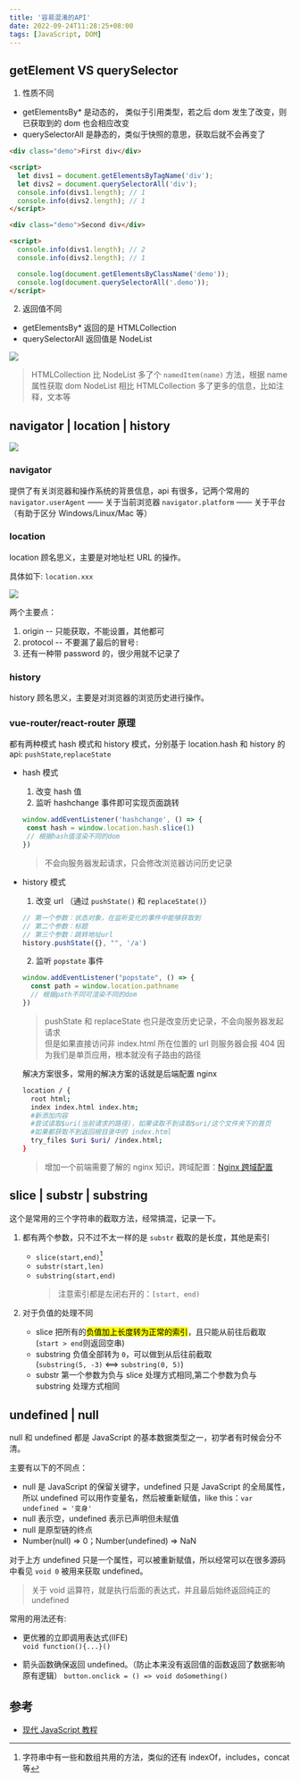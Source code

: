 ```yaml
---
title: '容易混淆的API'
date: 2022-09-24T11:28:25+08:00
tags: [JavaScript, DOM]
---
```


## getElement VS querySelector

1. 性质不同

- getElementsBy\* 是动态的， 类似于引用类型，若之后 dom 发生了改变，则已获取到的 dom 也会相应改变
- querySelectorAll 是静态的，类似于快照的意思，获取后就不会再变了

```html
<div class="demo">First div</div>

<script>
  let divs1 = document.getElementsByTagName('div');
  let divs2 = document.querySelectorAll('div');
  console.info(divs1.length); // 1
  console.info(divs2.length); // 1
</script>

<div class="demo">Second div</div>

<script>
  console.info(divs1.length); // 2
  console.info(divs2.length); // 1

  console.log(document.getElementsByClassName('demo'));
  console.log(document.querySelectorAll('.demo'));
</script>
```

2. 返回值不同

- getElementsBy\* 返回的是 HTMLCollection
- querySelectorAll 返回值是 NodeList

![](https://cdn.jsdelivr.net/gh/yokiizx/picgo@main/img/20220918155922.png)

> HTMLCollection 比 NodeList 多了个 `namedItem(name)` 方法，根据 name 属性获取 dom
> NodeList 相比 HTMLCollection 多了更多的信息，比如注释，文本等

## navigator | location | history

![](https://cdn.jsdelivr.net/gh/yokiizx/picgo@main/img/20220918151505.png)

### navigator

提供了有关浏览器和操作系统的背景信息，api 有很多，记两个常用的
`navigator.userAgent` —— 关于当前浏览器
`navigator.platform` —— 关于平台（有助于区分 Windows/Linux/Mac 等）

### location

location 顾名思义，主要是对地址栏 URL 的操作。

具体如下: `location.xxx`

![](https://cdn.jsdelivr.net/gh/yokiizx/picgo@main/img/20220918164450.png)

两个主要点：

1. origin -- 只能获取，不能设置，其他都可
2. protocol -- 不要漏了最后的冒号`:`
3. 还有一种带 password 的，很少用就不记录了

### history

history 顾名思义，主要是对浏览器的浏览历史进行操作。

### vue-router/react-router 原理

都有两种模式 hash 模式和 history 模式，分别基于 location.hash 和 history 的 api: `pushState`,`replaceState`

- hash 模式

  1. 改变 hash 值
  2. 监听 hashchange 事件即可实现页面跳转

  ```js
  window.addEventListener('hashchange', () => {
   const hash = window.location.hash.slice(1)
   // 根据hash值渲染不同的dom
  })
  ```

  > 不会向服务器发起请求，只会修改浏览器访问历史记录

- history 模式

  1. 改变 url （通过 `pushState()` 和 `replaceState()`）

  ```js
  // 第一个参数：状态对象，在监听变化的事件中能够获取到
  // 第二个参数：标题
  // 第三个参数：跳转地址url
  history.pushState({}, "", '/a')
  ```

  2. 监听 `popstate` 事件

  ```js
  window.addEventListener("popstate", () => {
    const path = window.location.pathname
    // 根据path不同可渲染不同的dom
  })
  ```

  > pushState 和 replaceState 也只是改变历史记录，不会向服务器发起请求  
  > 但是如果直接访问非 index.html 所在位置的 url 则服务器会报 404 因为我们是单页应用，根本就没有子路由的路径

  解决方案很多，常用的解决方案的话就是后端配置 nginx

  ```sh
  location / {
    root html;
    index index.html index.htm;
    #新添加内容
    #尝试读取$uri(当前请求的路径)，如果读取不到读取$uri/这个文件夹下的首页
    #如果都获取不到返回根目录中的 index.html
    try_files $uri $uri/ /index.html;
  }
  ```

  > 增加一个前端需要了解的 nginx 知识，跨域配置：[Nginx 跨域配置](https://www.cnblogs.com/itzgr/p/13343387.html)

## slice | substr | substring

这个是常用的三个字符串的截取方法，经常搞混，记录一下。

1. 都有两个参数，只不过不太一样的是 `substr` 截取的是长度，其他是索引

   - `slice(start,end)`[^1]
   - `substr(start,len)`
   - `substring(start,end)`
     > 注意索引都是左闭右开的：`[start, end)`

2. 对于负值的处理不同
   - slice 把所有的<mark>负值加上长度转为正常的索引</mark>，且只能从前往后截取  
     (`start > end`则返回空串)
   - substring 负值全部转为 `0`，可以做到从后往前截取  
     (`substring(5, -3)` <==> `substring(0, 5)`)
   - substr 第一个参数为负与 slice 处理方式相同,第二个参数为负与 substring 处理方式相同

[^1]: 字符串中有一些和数组共用的方法，类似的还有 indexOf，includes，concat 等

## undefined | null

null 和 undefined 都是 JavaScript 的基本数据类型之一，初学者有时候会分不清。

主要有以下的不同点：

- null 是 JavaScript 的保留关键字，undefined 只是 JavaScript 的全局属性，所以 undefined 可以用作变量名，然后被重新赋值，like this：`var undefined = '变身'`
- null 表示空，undefined 表示已声明但未赋值
- null 是原型链的终点
- Number(null) => 0；Number(undefined) => NaN

对于上方 undefined 只是一个属性，可以被重新赋值，所以经常可以在很多源码中看见 `void 0` 被用来获取 undefined。

> 关于 void 运算符，就是执行后面的表达式，并且最后始终返回纯正的 undefined

常用的用法还有:

- 更优雅的立即调用表达式(IIFE)  
  `void function(){...}()`

- 箭头函数确保返回 undefined。（防止本来没有返回值的函数返回了数据影响原有逻辑）
  `button.onclick = () => void doSomething()`

## 参考

- [现代 JavaScript 教程](https://zh.javascript.info/document)
